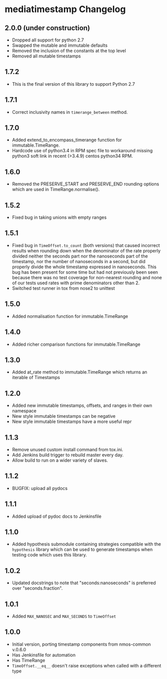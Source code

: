 # mediatimestamp Changelog

## 2.0.0 (under construction)
- Dropped all support for python 2.7
- Swapped the mutable and immutable defaults
- Removed the inclusion of the constants at the top level
- Removed all mutable timestamps

## 1.7.2
- This is the final version of this library to support Python 2.7

## 1.7.1
- Correct inclusivity names in `timerange_between` method.

## 1.7.0
- Added extend_to_encompass_timerange function for immutable.TimeRange.
- Hardcode use of python3.4 in RPM spec file to workaround missing python3 soft
link in recent (>3.4.9) centos python34 RPM.

## 1.6.0
- Removed the PRESERVE_START and PRESERVE_END rounding options which are used in TimeRange.normalise().

## 1.5.2
- Fixed bug in taking unions with empty ranges

## 1.5.1
- Fixed bug in `TimeOffset.to_count` (both versions) that caused
  incorrect results when rounding down when the denominator of the
  rate properly divided neither the seconds part nor the nanoseconds
  part of the timestamp, nor the number of nanoseconds in a second,
  but did properly divide the whole timestamp expressed in
  nanoseconds. This bug has been present for some time but had not
  previously been seen because there was no test coverage for
  non-nearest rounding and none of our tests used rates with prime
  denominators other than 2.
- Switched test runner in tox from nose2 to unittest

## 1.5.0
- Added normalisation function for immutable.TimeRange

## 1.4.0
- Added richer comparison functions for immutable.TimeRange

## 1.3.0
- Added at_rate method to immutable.TimeRange which returns an
  iterable of Timestamps

## 1.2.0
- Added new immutable timestamps, offsets, and ranges in their own
namespace
- New style immutable timestamps can be negative
- New style immutable timestamps have a more useful repr

## 1.1.3
- Remove unused custom install command from tox.ini.
- Add Jenkins build trigger to rebuild master every day.
- Allow build to run on a wider variety of slaves.

## 1.1.2
- BUGFIX: upload all pydocs

## 1.1.1
- Added upload of pydoc docs to Jenkinsfile

## 1.1.0
- Added hypothesis submodule containing strategies compatible with the
  `hypothesis` library which can be used to generate timestamps when
  testing code which uses this library.

## 1.0.2
- Updated docstrings to note that "seconds:nanoseconds" is preferred over
  "seconds.fraction".

## 1.0.1
- Added `MAX_NANOSEC` and `MAX_SECONDS` to `TimeOffset`

## 1.0.0
- Initial version, porting timestamp components from nmos-common v.0.6.0
- Has Jenkinsfile for automation
- Has TimeRange
- `TimeOffset.__eq__` doesn't raise exceptions when called with a
  different type
